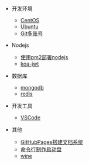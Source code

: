 - 开发环境
  - [CentOS](centos.md)
  - [Ubuntu](ubuntu.md)
  - [Git多账号](git.md)

- Nodejs
  - [使用pm2部署nodejs](pm2.md)
  - [koa-jwt](koajwt.md)

- 数据库
  - [mongodb](mongodb.md)
  - [redis](redis.md)

- 开发工具
  - [VSCode](vscode.md)

- 其他
    - [GitHubPages搭建文档系统](githubpages.md)
    - [命令行制作启动盘](dd.md)
    - [wine](wine.md)
